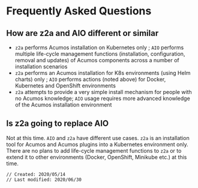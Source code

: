 # Frequently Asked Questions

## How are z2a and AIO different or similar

* `z2a` performs Acumos installation on Kubernetes only ; `AIO` performs multiple life-cycle management functions (installation, configuration, removal and updates) of Acumos components across a number of installation scenarios
* `z2a` performs an Acumos installation for K8s environments (using Helm charts) only ; `AIO` performs actions (noted above) for Docker, Kubernetes and OpenShift environments
* `z2a` attempts to provide a very simple install mechanism for people with no Acumos knowledge; `AIO` usage requires more advanced knowledge of the Acumos installation environment

## Is z2a going to replace AIO

Not at this time.  `AIO` and `z2a` have different use cases.  `z2a` is an installation tool for Acumos and Acumos plugins into a Kubernetes environment only.  There are no plans to add life-cycle management functions to `z2a` or to extend it to other environments (Docker, OpenShift, Minikube etc.) at this time.

```
// Created: 2020/05/14
// Last modified: 2020/06/30
```
